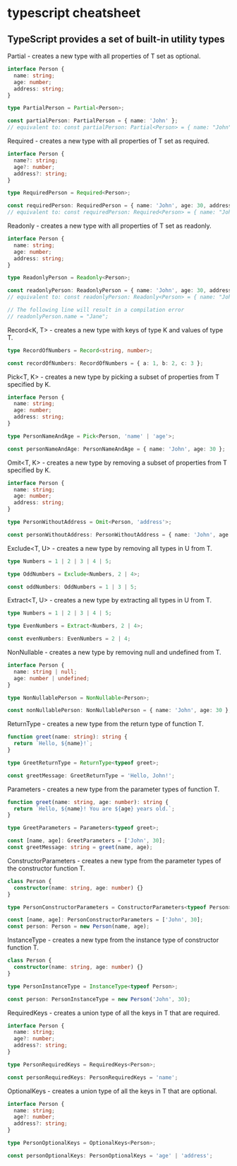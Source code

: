 # typescript cheatsheet

## TypeScript provides a set of built-in utility types

Partial<T> - creates a new type with all properties of T set as optional.

```ts
interface Person {
  name: string;
  age: number;
  address: string;
}

type PartialPerson = Partial<Person>;

const partialPerson: PartialPerson = { name: 'John' };
// equivalent to: const partialPerson: Partial<Person> = { name: "John" };
```

Required<T> - creates a new type with all properties of T set as required.

```ts
interface Person {
  name?: string;
  age?: number;
  address?: string;
}

type RequiredPerson = Required<Person>;

const requiredPerson: RequiredPerson = { name: 'John', age: 30, address: '123 Main St' };
// equivalent to: const requiredPerson: Required<Person> = { name: "John", age: 30, address: "123 Main St" };
```

Readonly<T> - creates a new type with all properties of T set as readonly.

```ts
interface Person {
  name: string;
  age: number;
  address: string;
}

type ReadonlyPerson = Readonly<Person>;

const readonlyPerson: ReadonlyPerson = { name: 'John', age: 30, address: '123 Main St' };
// equivalent to: const readonlyPerson: Readonly<Person> = { name: "John", age: 30, address: "123 Main St" };

// The following line will result in a compilation error
// readonlyPerson.name = "Jane";
```

Record<K, T> - creates a new type with keys of type K and values of type T.

```ts
type RecordOfNumbers = Record<string, number>;

const recordOfNumbers: RecordOfNumbers = { a: 1, b: 2, c: 3 };
```

Pick<T, K> - creates a new type by picking a subset of properties from T specified by K.

```ts
interface Person {
  name: string;
  age: number;
  address: string;
}

type PersonNameAndAge = Pick<Person, 'name' | 'age'>;

const personNameAndAge: PersonNameAndAge = { name: 'John', age: 30 };
```

Omit<T, K> - creates a new type by removing a subset of properties from T specified by K.

```ts
interface Person {
  name: string;
  age: number;
  address: string;
}

type PersonWithoutAddress = Omit<Person, 'address'>;

const personWithoutAddress: PersonWithoutAddress = { name: 'John', age: 30 };
```

Exclude<T, U> - creates a new type by removing all types in U from T.

```ts
type Numbers = 1 | 2 | 3 | 4 | 5;

type OddNumbers = Exclude<Numbers, 2 | 4>;

const oddNumbers: OddNumbers = 1 | 3 | 5;
```

Extract<T, U> - creates a new type by extracting all types in U from T.

```ts
type Numbers = 1 | 2 | 3 | 4 | 5;

type EvenNumbers = Extract<Numbers, 2 | 4>;

const evenNumbers: EvenNumbers = 2 | 4;
```

NonNullable<T> - creates a new type by removing null and undefined from T.

```ts
interface Person {
  name: string | null;
  age: number | undefined;
}

type NonNullablePerson = NonNullable<Person>;

const nonNullablePerson: NonNullablePerson = { name: 'John', age: 30 };
```

ReturnType<T> - creates a new type from the return type of function T.

```ts
function greet(name: string): string {
  return `Hello, ${name}!`;
}

type GreetReturnType = ReturnType<typeof greet>;

const greetMessage: GreetReturnType = 'Hello, John!';
```

Parameters<T> - creates a new type from the parameter types of function T.

```ts
function greet(name: string, age: number): string {
  return `Hello, ${name}! You are ${age} years old.`;
}

type GreetParameters = Parameters<typeof greet>;

const [name, age]: GreetParameters = ['John', 30];
const greetMessage: string = greet(name, age);
```

ConstructorParameters<T> - creates a new type from the parameter types of the constructor function T.

```ts
class Person {
  constructor(name: string, age: number) {}
}

type PersonConstructorParameters = ConstructorParameters<typeof Person>;

const [name, age]: PersonConstructorParameters = ['John', 30];
const person: Person = new Person(name, age);
```

InstanceType<T> - creates a new type from the instance type of constructor function T.

```ts
class Person {
  constructor(name: string, age: number) {}
}

type PersonInstanceType = InstanceType<typeof Person>;

const person: PersonInstanceType = new Person('John', 30);
```

RequiredKeys<T> - creates a union type of all the keys in T that are required.

```ts
interface Person {
  name: string;
  age?: number;
  address?: string;
}

type PersonRequiredKeys = RequiredKeys<Person>;

const personRequiredKeys: PersonRequiredKeys = 'name';
```

OptionalKeys<T> - creates a union type of all the keys in T that are optional.

```ts
interface Person {
  name: string;
  age?: number;
  address?: string;
}

type PersonOptionalKeys = OptionalKeys<Person>;

const personOptionalKeys: PersonOptionalKeys = 'age' | 'address';
```
